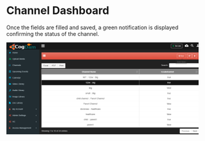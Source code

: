 # Channel Dashboard

Once the fields are filled and saved, a green notification is displayed confirming the status of the channel.

![](../../../.gitbook/assets/image%20%2824%29.png)

